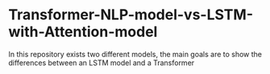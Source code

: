# Transformer-NLP-model-vs-LSTM-with-Attention-model
In this repository exists two different models, the main goals are to show the differences between an LSTM model and a Transformer

